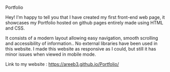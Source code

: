 Portfolio

Hey! I'm happy to tell you that I have created my first front-end web page, it showcases my 
Portfolio hosted on github pages entirely made using HTML and CSS.

It consists of a modern layout allowing easy navigation, smooth scrolling and accessibility of information.. No external libraries have been used in this website. I made this website as responsive as I could, but still it has minor issues when viewed in mobile mode.

Link to my website : https://areeb3.github.io/Portfolio/
